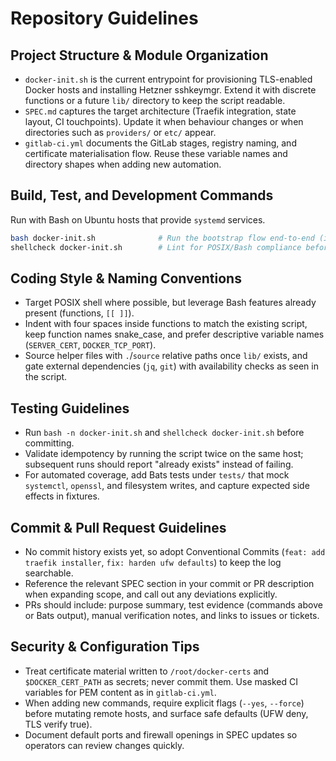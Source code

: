 # Repository Guidelines

## Project Structure & Module Organization
- `docker-init.sh` is the current entrypoint for provisioning TLS-enabled Docker hosts and installing Hetzner sshkeymgr. Extend it with discrete functions or a future `lib/` directory to keep the script readable.
- `SPEC.md` captures the target architecture (Traefik integration, state layout, CI touchpoints). Update it when behaviour changes or when directories such as `providers/` or `etc/` appear.
- `gitlab-ci.yml` documents the GitLab stages, registry naming, and certificate materialisation flow. Reuse these variable names and directory shapes when adding new automation.

## Build, Test, and Development Commands
Run with Bash on Ubuntu hosts that provide `systemd` services.
```bash
bash docker-init.sh              # Run the bootstrap flow end-to-end (interactive prompts not yet implemented)
shellcheck docker-init.sh        # Lint for POSIX/Bash compliance before opening a PR
```

## Coding Style & Naming Conventions
- Target POSIX shell where possible, but leverage Bash features already present (functions, `[[ ]]`).
- Indent with four spaces inside functions to match the existing script, keep function names snake_case, and prefer descriptive variable names (`SERVER_CERT`, `DOCKER_TCP_PORT`).
- Source helper files with `.`/`source` relative paths once `lib/` exists, and gate external dependencies (`jq`, `git`) with availability checks as seen in the script.

## Testing Guidelines
- Run `bash -n docker-init.sh` and `shellcheck docker-init.sh` before committing.
- Validate idempotency by running the script twice on the same host; subsequent runs should report "already exists" instead of failing.
- For automated coverage, add Bats tests under `tests/` that mock `systemctl`, `openssl`, and filesystem writes, and capture expected side effects in fixtures.

## Commit & Pull Request Guidelines
- No commit history exists yet, so adopt Conventional Commits (`feat: add traefik installer`, `fix: harden ufw defaults`) to keep the log searchable.
- Reference the relevant SPEC section in your commit or PR description when expanding scope, and call out any deviations explicitly.
- PRs should include: purpose summary, test evidence (commands above or Bats output), manual verification notes, and links to issues or tickets.

## Security & Configuration Tips
- Treat certificate material written to `/root/docker-certs` and `$DOCKER_CERT_PATH` as secrets; never commit them. Use masked CI variables for PEM content as in `gitlab-ci.yml`.
- When adding new commands, require explicit flags (`--yes`, `--force`) before mutating remote hosts, and surface safe defaults (UFW deny, TLS verify true).
- Document default ports and firewall openings in SPEC updates so operators can review changes quickly.

